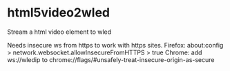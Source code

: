 # html5video2wled
Stream a html video element to wled

Needs insecure ws from https to work with https sites.
Firefox: about:config > network.websocket.allowInsecureFromHTTPS > true 
Chrome: add ws://wledip to chrome://flags/#unsafely-treat-insecure-origin-as-secure
